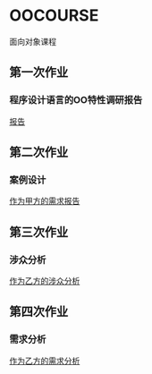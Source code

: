 # OOCOURSE
面向对象课程
## 第一次作业
### 程序设计语言的OO特性调研报告
[报告](https://github.com/JosephineSun/OOCOURSE/tree/master/homwork1)<br>
## 第二次作业
### 案例设计
[作为甲方的需求报告](https://github.com/JosephineSun/OOCOURSE/tree/master/homework2)<br>
## 第三次作业
### 涉众分析
[作为乙方的涉众分析](https://github.com/JosephineSun/OOCOURSE/tree/master/homework3)<br>
## 第四次作业
### 需求分析
[作为乙方的需求分析](https://github.com/JosephineSun/OOCOURSE/tree/master/homework4)<br>
